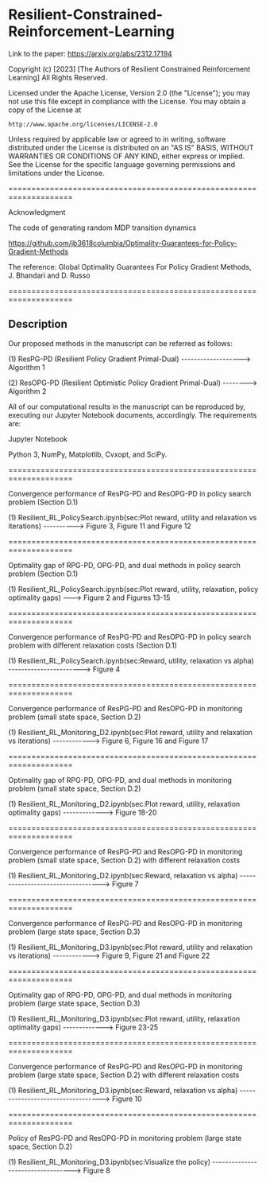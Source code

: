 # Resilient-Constrained-Reinforcement-Learning

Link to the paper: https://arxiv.org/abs/2312.17194

Copyright (c) [2023] 
[The Authors of Resilient Constrained Reinforcement Learning]
All Rights Reserved.

Licensed under the Apache License, Version 2.0 (the "License");
you may not use this file except in compliance with the License.
You may obtain a copy of the License at

    http://www.apache.org/licenses/LICENSE-2.0

Unless required by applicable law or agreed to in writing, software
distributed under the License is distributed on an "AS IS" BASIS,
WITHOUT WARRANTIES OR CONDITIONS OF ANY KIND, either express or implied.
See the License for the specific language governing permissions and
limitations under the License.

====================================================================

Acknowledgment

The code of generating random MDP transition dynamics 

https://github.com/jb3618columbia/Optimality-Guarantees-for-Policy-Gradient-Methods

The reference: Global Optimality Guarantees For Policy Gradient Methods, J. Bhandari and D. Russo

====================================================================

## Description
 
Our proposed methods in the manuscript can be referred as follows:

(1) ResPG-PD  (Resilient Policy Gradient Primal-Dual) -------------------> Algorithm 1

(2) ResOPG-PD (Resilient Optimistic Policy Gradient Primal-Dual) --------> Algorithm 2

All of our computational results in the manuscript can be reproduced by, 
executing our Jupyter Notebook documents, accordingly. The requirements are: 

  Jupyter Notebook
  
  Python 3, NumPy, Matplotlib, Cvxopt, and SciPy. 

====================================================================

Convergence performance of ResPG-PD and ResOPG-PD in policy search problem (Section D.1)

(1) Resilient_RL_PolicySearch.ipynb(sec:Plot reward, utility and relaxation vs iterations) ----------> Figure 3, Figure 11 and Figure 12


====================================================================

Optimality gap of RPG-PD, OPG-PD, and dual methods in policy search problem (Section D.1)

(1) Resilient_RL_PolicySearch.ipynb(sec:Plot reward, utility, relaxation, policy optimality gaps) ---> Figure 2 and Figures 13-15


====================================================================

Convergence performance of ResPG-PD and ResOPG-PD in policy search problem with different relaxation costs (Section D.1)

(1) Resilient_RL_PolicySearch.ipynb(sec:Reward, utility, relaxation vs alpha) -----------------------> Figure 4


====================================================================

Convergence performance of ResPG-PD and ResOPG-PD in monitoring problem (small state space, Section D.2)

(1) Resilient_RL_Monitoring_D2.ipynb(sec:Plot reward, utility and relaxation vs iterations) ------------> Figure 6, Figure 16 and Figure 17


====================================================================

Optimality gap of RPG-PD, OPG-PD, and dual methods in monitoring problem (small state space, Section D.2)

(1) Resilient_RL_Monitoring_D2.ipynb(sec:Plot reward, utility, relaxation optimality gaps) -------------> Figure 18-20


====================================================================

Convergence performance of ResPG-PD and ResOPG-PD in monitoring problem (small state space, Section D.2) with different relaxation costs 
 
(1) Resilient_RL_Monitoring_D2.ipynb(sec:Reward, relaxation vs alpha) ----------------------------------> Figure 7

====================================================================

Convergence performance of ResPG-PD and ResOPG-PD in monitoring problem (large state space, Section D.3)

(1) Resilient_RL_Monitoring_D3.ipynb(sec:Plot reward, utility and relaxation vs iterations) ------------> Figure 9, Figure 21 and Figure 22


====================================================================
 
Optimality gap of RPG-PD, OPG-PD, and dual methods in monitoring problem (large state space, Section D.3)

(1) Resilient_RL_Monitoring_D3.ipynb(sec:Plot reward, utility, relaxation optimality gaps) -------------> Figure 23-25


====================================================================

Convergence performance of ResPG-PD and ResOPG-PD in monitoring problem (large state space, Section D.2) with different relaxation costs 

(1) Resilient_RL_Monitoring_D3.ipynb(sec:Reward, relaxation vs alpha) ----------------------------------> Figure 10

====================================================================

Policy of ResPG-PD and ResOPG-PD in monitoring problem (large state space, Section D.2)

(1) Resilient_RL_Monitoring_D3.ipynb(sec:Visualize the policy) ----------------------------------> Figure 8
